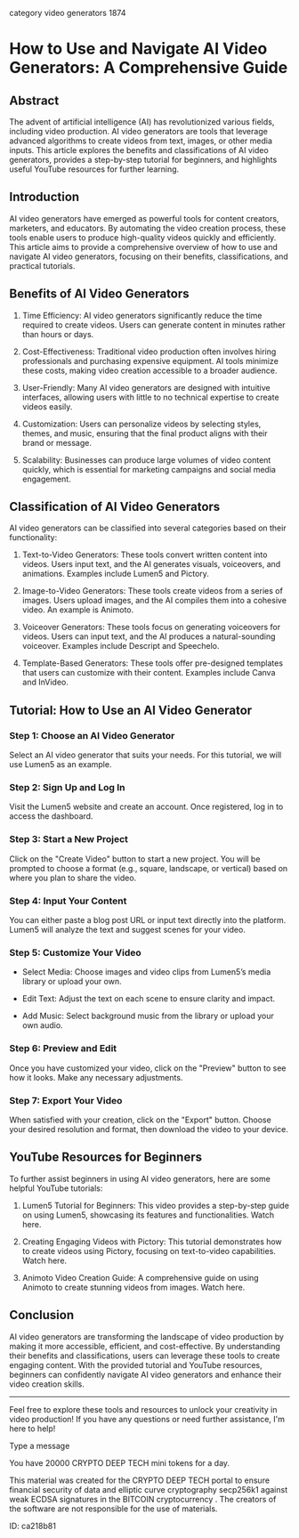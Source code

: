 category video generators 1874
# How to Use and Navigate AI Video Generators: A Comprehensive Guide



## Abstract



The advent of artificial intelligence (AI) has revolutionized various fields, including video production. AI video generators are tools that leverage advanced algorithms to create videos from text, images, or other media inputs. This article explores the benefits and classifications of AI video generators, provides a step-by-step tutorial for beginners, and highlights useful YouTube resources for further learning.



## Introduction



AI video generators have emerged as powerful tools for content creators, marketers, and educators. By automating the video creation process, these tools enable users to produce high-quality videos quickly and efficiently. This article aims to provide a comprehensive overview of how to use and navigate AI video generators, focusing on their benefits, classifications, and practical tutorials.



## Benefits of AI Video Generators



1. Time Efficiency: AI video generators significantly reduce the time required to create videos. Users can generate content in minutes rather than hours or days.



2. Cost-Effectiveness: Traditional video production often involves hiring professionals and purchasing expensive equipment. AI tools minimize these costs, making video creation accessible to a broader audience.



3. User-Friendly: Many AI video generators are designed with intuitive interfaces, allowing users with little to no technical expertise to create videos easily.



4. Customization: Users can personalize videos by selecting styles, themes, and music, ensuring that the final product aligns with their brand or message.



5. Scalability: Businesses can produce large volumes of video content quickly, which is essential for marketing campaigns and social media engagement.



## Classification of AI Video Generators



AI video generators can be classified into several categories based on their functionality:



1. Text-to-Video Generators: These tools convert written content into videos. Users input text, and the AI generates visuals, voiceovers, and animations. Examples include Lumen5 and Pictory.



2. Image-to-Video Generators: These tools create videos from a series of images. Users upload images, and the AI compiles them into a cohesive video. An example is Animoto.



3. Voiceover Generators: These tools focus on generating voiceovers for videos. Users can input text, and the AI produces a natural-sounding voiceover. Examples include Descript and Speechelo.



4. Template-Based Generators: These tools offer pre-designed templates that users can customize with their content. Examples include Canva and InVideo.



## Tutorial: How to Use an AI Video Generator



### Step 1: Choose an AI Video Generator



Select an AI video generator that suits your needs. For this tutorial, we will use Lumen5 as an example.



### Step 2: Sign Up and Log In



Visit the Lumen5 website and create an account. Once registered, log in to access the dashboard.



### Step 3: Start a New Project



Click on the "Create Video" button to start a new project. You will be prompted to choose a format (e.g., square, landscape, or vertical) based on where you plan to share the video.



### Step 4: Input Your Content



You can either paste a blog post URL or input text directly into the platform. Lumen5 will analyze the text and suggest scenes for your video.



### Step 5: Customize Your Video



- Select Media: Choose images and video clips from Lumen5’s media library or upload your own.

- Edit Text: Adjust the text on each scene to ensure clarity and impact.

- Add Music: Select background music from the library or upload your own audio.



### Step 6: Preview and Edit



Once you have customized your video, click on the "Preview" button to see how it looks. Make any necessary adjustments.



### Step 7: Export Your Video



When satisfied with your creation, click on the "Export" button. Choose your desired resolution and format, then download the video to your device.



## YouTube Resources for Beginners



To further assist beginners in using AI video generators, here are some helpful YouTube tutorials:



1. Lumen5 Tutorial for Beginners: This video provides a step-by-step guide on using Lumen5, showcasing its features and functionalities. Watch here.



2. Creating Engaging Videos with Pictory: This tutorial demonstrates how to create videos using Pictory, focusing on text-to-video capabilities. Watch here.



3. Animoto Video Creation Guide: A comprehensive guide on using Animoto to create stunning videos from images. Watch here.



## Conclusion



AI video generators are transforming the landscape of video production by making it more accessible, efficient, and cost-effective. By understanding their benefits and classifications, users can leverage these tools to create engaging content. With the provided tutorial and YouTube resources, beginners can confidently navigate AI video generators and enhance their video creation skills.



---



Feel free to explore these tools and resources to unlock your creativity in video production! If you have any questions or need further assistance, I'm here to help!



Type a message

You have 20000 CRYPTO DEEP TECH mini tokens for a day.


This material was created for the  CRYPTO DEEP TECH portal  to ensure financial security of data and elliptic curve cryptography  secp256k1 against weak ECDSA  signatures   in the  BITCOIN cryptocurrency . The creators of the software are not responsible for the use of materials.

 ID: ca218b81
